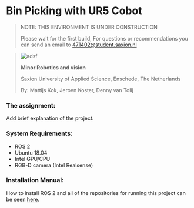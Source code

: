 # Bin Picking with UR5 Cobot

> NOTE: THIS ENVIRONMENT IS UNDER CONSTRUCTION
> 
> Please wait for the first build,
> For questions or recommendations you can send an email to 471402@student.saxion.nl



>![adsf](https://user-images.githubusercontent.com/79080234/118650396-b4485d80-b7e4-11eb-8b47-f03d05e061ab.png)
>
>**Minor Robotics and vision**
>
>Saxion University of Applied Science, Enschede, The Netherlands
>
>By:
>Mattijs Kok,
>Jeroen Koster,
>Denny van Tolij

### The assignment:

Add brief explanation of the project.

### System Requirements:

- ROS 2
- Ubuntu 18.04
- Intel GPU/CPU
- RGB-D camera (Intel Realsense)

### Installation Manual:

How to install ROS 2 and all of the repositories for running this project can be seen [here](https://github.com/mattijsk14/BinPicking/tree/main/Installation).
